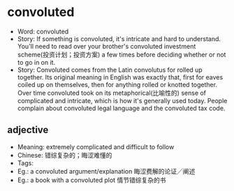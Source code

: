 # convoluted

- Word: convoluted
- Story: If something is convoluted, it's intricate and hard to understand. You'll need to read over your brother's convoluted investment scheme(投资计划；投资方案) a few times before deciding whether or not to go in on it.
- Story: Convoluted comes from the Latin convolutus for rolled up together. Its original meaning in English was exactly that, first for eaves coiled up on themselves, then for anything rolled or knotted together. Over time convoluted took on its metaphorical(比喻性的) sense of complicated and intricate, which is how it's generally used today. People complain about convoluted legal language and the convoluted tax code.

## adjective

- Meaning: extremely complicated and difficult to follow
- Chinese: 错综复杂的；晦涩难懂的
- Tags: 
- Eg.: a convoluted argument/explanation 晦涩费解的论证╱阐述
- Eg.: a book with a convoluted plot 情节错综复杂的书

